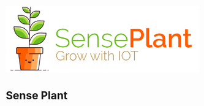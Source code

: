 ![alt text][logo]

[logo]: https://github.com/JaccoVeldscholten/SensePlant/blob/master/src/img/logo.png "Logo Title Text 2"



# Sense Plant
